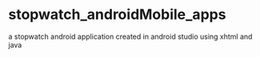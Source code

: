 # stopwatch_androidMobile_apps
a stopwatch android application created in android studio using xhtml and java
